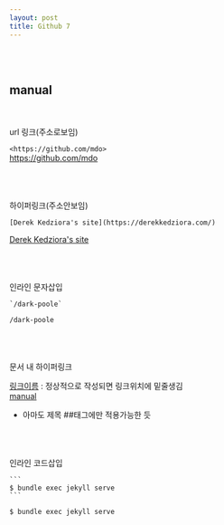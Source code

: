 ```yaml
---
layout: post
title: Github 7
---
```


<br><br>

## manual

<br><br>
url 링크(주소로보임)

`<https://github.com/mdo>`<br>
<https://github.com/mdo>

<br><br><br>
하이퍼링크(주소안보임)

`[Derek Kedziora's site](https://derekkedziora.com/)`

[Derek Kedziora's site](https://derekkedziora.com/)

<br><br><br>
인라인 문자삽입

```
`/dark-poole`
```

`/dark-poole`

<br><br><br>
문서 내 하이퍼링크

[링크이름](#링크위치) : 정상적으로 작성되면 링크위치에 밑줄생김<br>
[manual](#manual)

- 아마도 제목 ##태그에만 적용가능한 듯

<br><br><br>
인라인 코드삽입

````
```
$ bundle exec jekyll serve
```
````

```
$ bundle exec jekyll serve
```
